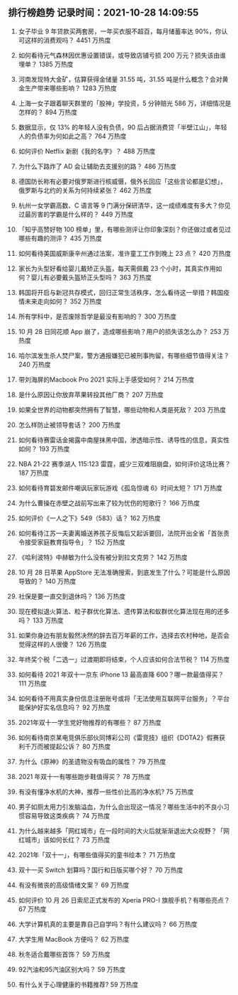 
## 排行榜趋势 记录时间：2021-10-28 14:09:55
  
  1. 女子毕业 9 年贷款买两套房，一年买衣服不超百，每月储蓄率达 90%，你认可这样的消费观吗？ 4451 万热度
    
  2. 如何看待元气森林因优惠设置错误，或导致店铺亏损 200 万元？损失该由谁埋单？ 1385 万热度
    
  3. 河南发现特大金矿，估算获得金储量 31.55 吨，31.55 吨是什么概念？会对黄金生产带来哪些影响？ 1283 万热度
    
  4. 上海一女子跟着聊天群里的「股神」学投资，5 分钟赔光 586 万，详细情况是怎样的？ 894 万热度
    
  5. 数据显示，仅 13% 的年轻人没有负债，90 后占据消费贷「半壁江山」，年轻人的负债率为何如此之高？ 764 万热度
    
  6. 如何评价 Netflix 新剧《我的名字》？ 488 万热度
    
  7. 为什么下路炸了 AD 会让辅助去支援别的路？ 486 万热度
    
  8. 德国防长称有必要对俄罗斯进行核威慑，俄外长回应「这些言论都是幻想」，俄罗斯与北约的关系为何持续紧张？ 462 万热度
    
  9. 杭州一女学霸高数、C 语言等 9 门满分保研清华，这一成绩难度有多大？你见过最厉害的学霸是什么样的？ 449 万热度
    
  10. 「知乎高赞好物 100 榜单」里，有哪些测评让你印象深刻？你还做过或者见过哪些有趣的测评？ 435 万热度
    
  11. 如何看待美国威斯康辛州通过法案，准许童工工作到晚上 23 点？ 420 万热度
    
  12. 家长为头型好看给婴儿戴矫正头盔，每天需佩戴 23 个小时，其真实作用如何？婴儿有必要戴头盔矫正头型吗？ 363 万热度
    
  13. 韩国将开启与新冠共存模式，回归正常生活秩序，怎么看待这一举措？韩国疫情未来走向如何？ 352 万热度
    
  14. 所有学科中，是否废除哲学是最没有影响的？ 300 万热度
    
  15. 10 月 28 日同花顺 App 崩了，造成哪些影响？用户的损失该怎么办？ 253 万热度
    
  16. 哈尔滨发生杀人焚尸案，警方通报嫌犯已被刑事拘留，有哪些细节值得关注？ 240 万热度
    
  17. 带刘海屏的Macbook Pro 2021 实际上手感受如何？ 214 万热度
    
  18. 是什么原因让你放弃苹果转投其他厂商？ 207 万热度
    
  19. 如果全世界的动物都突然拥有了智慧，哪些动物和人类是死敌？ 203 万热度
    
  20. 怎么样防止被领导套话？ 200 万热度
    
  21. 如何看待赛雷话金揭露中南屋抹黑中国，渗透暗示性、诱导性的信息，真实性如何？ 193 万热度
    
  22. NBA 21-22 赛季湖人 115:123 雷霆，威少三双难阻崩盘，如何评价这场比赛？ 187 万热度
    
  23. 如何看待育碧发邮件嘲讽玩家玩游戏《孤岛惊魂 6》时间太短？ 171 万热度
    
  24. 为什么曹操在赤壁之战前写出来了较为忧伤的短歌行？ 166 万热度
    
  25. 如何评价《一人之下》549（583）话？ 162 万热度
    
  26. 如何看待江苏一夫妻离婚送养孩子反悔后又起诉要回，法院开出全省「首张责令接受家庭教育指导令」？ 152 万热度
    
  27. 《哈利波特》中赫敏为什么没有被分到拉文克劳？ 142 万热度
    
  28. 10 月 28 日苹果 AppStore 无法准确搜索，到底发生了什么？可能是什么原因导致的？ 140 万热度
    
  29. 社保是要一直交到退休吗？ 136 万热度
    
  30. 现在模拟退火算法、粒子群优化算法、遗传算法和蚁群优化算法现在用的还多吗？ 133 万热度
    
  31. 如果你身边有朋友毅然决然的辞去百万年薪的工作，选择去农村种地，是否会觉得这样的人很傻？ 126 万热度
    
  32. 年终奖个税「二选一」过渡期即将结束，个人应该如何合法节税？ 114 万热度
    
  33. 如何看待 2021 年双十一京东 iPhone 13 最高直降 600？哪一款最值得买？ 111 万热度
    
  34. 如何看待不用真实身份信息注册账号或将「无法使用互联网平台服务」？平台能保护好实名信息吗？ 92 万热度
    
  35. 2021年双十一学生党好物推荐的有哪些？ 87 万热度
    
  36. 如何看待南京某电竞俱乐部伙同博彩公司《雷竞技》组织《DOTA2》假赛获利千万而被提起公诉？ 80 万热度
    
  37. 为什么《原神》的圣遗物没有吸血的属性？ 79 万热度
    
  38. 2021 年双十一有哪些跑步鞋值得买？ 78 万热度
    
  39. 有没有懂净水机的大神，推荐一些性价比高的净水机? 75 万热度
    
  40. 男子如厕太用力引发脑溢血，为什么会出现这一情况？哪些生活中的不良小习惯容易导致这类疾病？ 74 万热度
    
  41. 为什么越来越多「网红城市」在一段时间的大火后就渐渐退出大众视野？「网红城市」该如何长红？ 73 万热度
    
  42. 2021年「双十一」，有哪些值得买的童书绘本？ 71 万热度
    
  43. 双十一买 Switch 划算吗？国行和日版买哪个好？ 70 万热度
    
  44. 有没有微丧的高级情绪文案？ 69 万热度
    
  45. 如何评价 10 月 26 日索尼正式发布的 Xperia PRO-I 旗舰手机？有哪些亮点？ 67 万热度
    
  46. 大学计算机真的主要是靠自己自学吗？有什么建议吗？ 66 万热度
    
  47. 大学生用 MacBook 方便吗？ 62 万热度
    
  48. 秋冬适合戴哪些首饰？ 59 万热度
    
  49. 92汽油和95汽油区别大吗？ 59 万热度
    
  50. 有什么关于心理健康的书籍推荐? 59 万热度
    